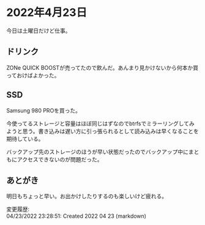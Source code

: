 # 2022年4月23日

今日は土曜日だけど仕事。

## ドリンク

ZONe QUICK BOOSTが売ってたので飲んだ。あんまり見かけないから何本か買っておけばよかった。

## SSD

Samsung 980 PROを買った。

今使ってるストレージと容量はほぼ同じはずなのでbtrfsでミラーリングしてみようと思う。書き込みは遅い方に引っ張られるとして読み込みは早くなることを期待している。

バックアップ先のストレージのほうが早い状態だったのでバックアップ中にまともにアクセスできないのが問題だった。

## あとがき

明日もちょっと早い。お出かけしたりするのも楽しいけど疲れる。

変更履歴:  
04/23/2022 23:28:51: Created 2022 04 23 (markdown)  
